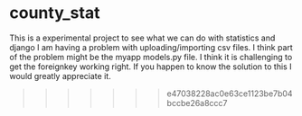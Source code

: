 # county_stat
This is a experimental project to see what we can do with statistics and django
I am having a problem with uploading/importing csv files. I think part of the problem might be the myapp models.py file. I think it is challenging to get the foreignkey working right. If you happen to know the solution to this I would greatly appreciate it.  

>>>>>>> e47038228ac0e63ce1123be7b04bccbe26a8ccc7
